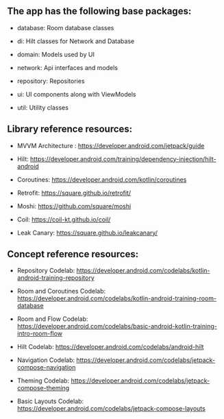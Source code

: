 
## The app has the following base packages:

- database: Room database classes

- di: Hilt classes for Network and Database

- domain: Models used by UI

- network: Api interfaces and models

- repository: Repositories

- ui: UI components along with ViewModels

- util: Utility classes

## Library reference resources:

- MVVM Architecture : https://developer.android.com/jetpack/guide

- Hilt: https://developer.android.com/training/dependency-injection/hilt-android

- Coroutines: https://developer.android.com/kotlin/coroutines

- Retrofit: https://square.github.io/retrofit/

- Moshi: https://github.com/square/moshi

- Coil: https://coil-kt.github.io/coil/

- Leak Canary: https://square.github.io/leakcanary/

## Concept reference resources:

- Repository Codelab: https://developer.android.com/codelabs/kotlin-android-training-repository

- Room and Coroutines Codelab: https://developer.android.com/codelabs/kotlin-android-training-room-database

- Room and Flow Codelab: https://developer.android.com/codelabs/basic-android-kotlin-training-intro-room-flow

- Hilt Codelab: https://developer.android.com/codelabs/android-hilt

- Navigation Codelab: https://developer.android.com/codelabs/jetpack-compose-navigation

- Theming Codelab: https://developer.android.com/codelabs/jetpack-compose-theming

- Basic Layouts Codelab: https://developer.android.com/codelabs/jetpack-compose-layouts